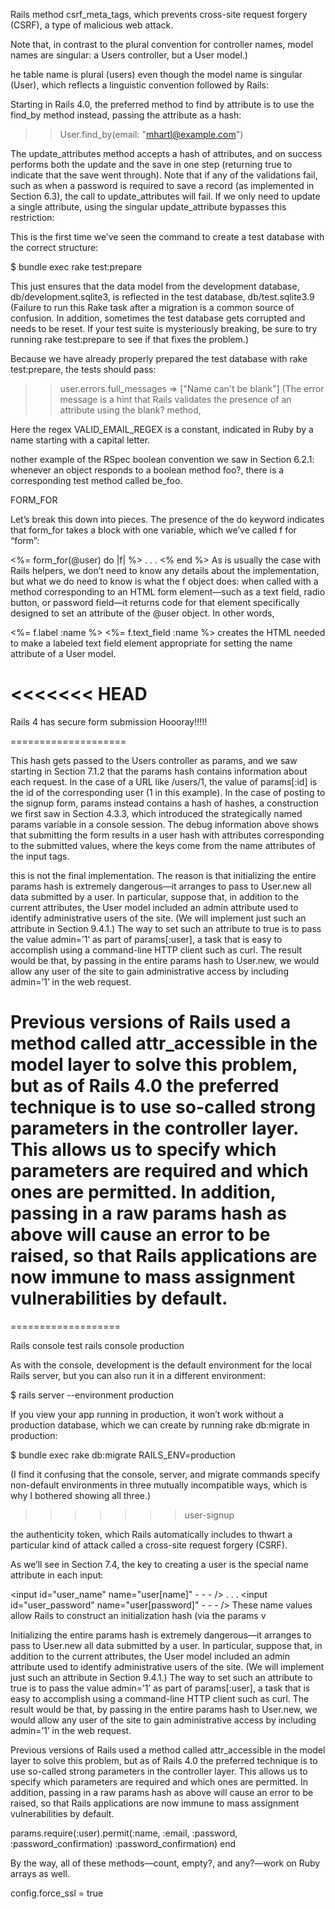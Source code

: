 Rails method csrf_meta_tags, which prevents cross-site request forgery (CSRF), a type of malicious web attack.

Note that, in contrast to the plural convention for controller names, model names are singular: a Users controller, but a User model.) 

he table name is plural (users) even though the model name is singular (User), which reflects a linguistic convention followed by Rails:

Starting in Rails 4.0, the preferred method to find by attribute is to use the find_by method instead, passing the attribute as a hash:

>> User.find_by(email: "mhartl@example.com")

The update_attributes method accepts a hash of attributes, and on success performs both the update and the save in one step (returning true to indicate that the save went through). Note that if any of the validations fail, such as when a password is required to save a record (as implemented in Section 6.3), the call to update_attributes will fail. If we only need to update a single attribute, using the singular update_attribute bypasses this restriction:


This is the first time we’ve seen the command to create a test database with the correct structure:

$ bundle exec rake test:prepare

This just ensures that the data model from the development database, db/development.sqlite3, is reflected in the test database, db/test.sqlite3.9 (Failure to run this Rake task after a migration is a common source of confusion. In addition, sometimes the test database gets corrupted and needs to be reset. If your test suite is mysteriously breaking, be sure to try running rake test:prepare to see if that fixes the problem.)


Because we have already properly prepared the test database with rake test:prepare, the tests should pass:

>> user.errors.full_messages
=> ["Name can't be blank"]
(The error message is a hint that Rails validates the presence of an attribute using the blank? method,

Here the regex VALID_EMAIL_REGEX is a constant, indicated in Ruby by a name starting with a capital letter.

nother example of the RSpec boolean convention we saw in Section 6.2.1: whenever an object responds to a boolean method foo?, there is a corresponding test method called be_foo. 

FORM_FOR

Let’s break this down into pieces. The presence of the do keyword indicates that form_for takes a block with one variable, which we’ve called f for “form”:

<%= form_for(@user) do |f| %>
  .
  .
  .
<% end %>
As is usually the case with Rails helpers, we don’t need to know any details about the implementation, but what we do need to know is what the f object does: when called with a method corresponding to an HTML form element—such as a text field, radio button, or password field—it returns code for that element specifically designed to set an attribute of the @user object. In other words,

<%= f.label :name %>
<%= f.text_field :name %>
creates the HTML needed to make a labeled text field element appropriate for setting the name attribute of a User model.

<<<<<<< HEAD
========================

Rails 4 has secure form submission Hoooray!!!!!

====================

This hash gets passed to the Users controller as params, and we saw starting in Section 7.1.2 that the params hash contains information about each request. In the case of a URL like /users/1, the value of params[:id] is the id of the corresponding user (1 in this example). In the case of posting to the signup form, params instead contains a hash of hashes, a construction we first saw in Section 4.3.3, which introduced the strategically named params variable in a console session. The debug information above shows that submitting the form results in a user hash with attributes corresponding to the submitted values, where the keys come from the name attributes of the input tags.

 this is not the final implementation. The reason is that initializing the entire params hash is extremely dangerous—it arranges to pass to User.new all data submitted by a user. In particular, suppose that, in addition to the current attributes, the User model included an admin attribute used to identify administrative users of the site. (We will implement just such an attribute in Section 9.4.1.) The way to set such an attribute to true is to pass the value admin=’1’ as part of params[:user], a task that is easy to accomplish using a command-line HTTP client such as curl. The result would be that, by passing in the entire params hash to User.new, we would allow any user of the site to gain administrative access by including admin=’1’ in the web request.

Previous versions of Rails used a method called attr_accessible in the model layer to solve this problem, but as of Rails 4.0 the preferred technique is to use so-called strong parameters in the controller layer. This allows us to specify which parameters are required and which ones are permitted. In addition, passing in a raw params hash as above will cause an error to be raised, so that Rails applications are now immune to mass assignment vulnerabilities by default.
=======



===================

Rails console test
rails console production

As with the console, development is the default environment for the local Rails server, but you can also run it in a different environment:

  $ rails server --environment production


If you view your app running in production, it won’t work without a production database, which we can create by running rake db:migrate in production:

  $ bundle exec rake db:migrate RAILS_ENV=production

(I find it confusing that the console, server, and migrate commands specify non-default environments in three mutually incompatible ways, which is why I bothered showing all three.)
>>>>>>> user-signup


the authenticity token, which Rails automatically includes to thwart a particular kind of attack called a cross-site request forgery (CSRF).

As we’ll see in Section 7.4, the key to creating a user is the special name attribute in each input:

<input id="user_name" name="user[name]" - - - />
.
.
.
<input id="user_password" name="user[password]" - - - />
These name values allow Rails to construct an initialization hash (via the params v

Initializing the entire params hash is extremely dangerous—it arranges to pass to User.new all data submitted by a user. In particular, suppose that, in addition to the current attributes, the User model included an admin attribute used to identify administrative users of the site. (We will implement just such an attribute in Section 9.4.1.) The way to set such an attribute to true is to pass the value admin=’1’ as part of params[:user], a task that is easy to accomplish using a command-line HTTP client such as curl. The result would be that, by passing in the entire params hash to User.new, we would allow any user of the site to gain administrative access by including admin=’1’ in the web request.

Previous versions of Rails used a method called attr_accessible in the model layer to solve this problem, but as of Rails 4.0 the preferred technique is to use so-called strong parameters in the controller layer. This allows us to specify which parameters are required and which ones are permitted. In addition, passing in a raw params hash as above will cause an error to be raised, so that Rails applications are now immune to mass assignment vulnerabilities by default.

params.require(:user).permit(:name, :email, :password, :password_confirmation) :password_confirmation)
    end

By the way, all of these methods—count, empty?, and any?—work on Ruby arrays as well. 

config.force_ssl = true